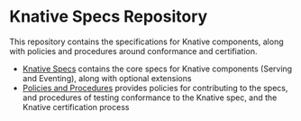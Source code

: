 # Knative Specs Repository

This repository contains the specifications for Knative components, along with
policies and procedures around conformance and certifiation.

- [Knative Specs](specs/) contains the core specs for Knative components (Serving and Eventing), along with optional extensions
- [Policies and Procedures](docs/) provides policies for contributing to the specs, and procedures of testing conformance to the Knative spec, and the Knative certification process
